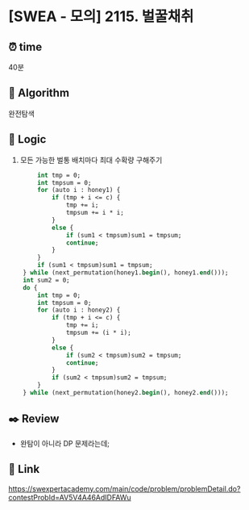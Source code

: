 # [SWEA - 모의] 2115. 벌꿀채취
 
## ⏰  **time**
40분

## :pushpin: **Algorithm**
완전탐색


## :round_pushpin: **Logic**
1. 모든 가능한 벌통 배치마다 최대 수확량 구해주기
``` do {
        int tmp = 0;
        int tmpsum = 0;
        for (auto i : honey1) {
            if (tmp + i <= c) {
                tmp += i;
                tmpsum += i * i;
            }
            else {
                if (sum1 < tmpsum)sum1 = tmpsum;
                continue;
            }
        }
        if (sum1 < tmpsum)sum1 = tmpsum;
    } while (next_permutation(honey1.begin(), honey1.end()));
    int sum2 = 0;
    do {
        int tmp = 0;
        int tmpsum = 0;
        for (auto i : honey2) {
            if (tmp + i <= c) {
                tmp += i;
                tmpsum += (i * i);
            }
            else {
                if (sum2 < tmpsum)sum2 = tmpsum;
                continue;
            }
            if (sum2 < tmpsum)sum2 = tmpsum;
        }
    } while (next_permutation(honey2.begin(), honey2.end()));
```

## :black_nib: **Review**
- 완탐이 아니라 DP 문제라는데;



## 📡 Link
https://swexpertacademy.com/main/code/problem/problemDetail.do?contestProbId=AV5V4A46AdIDFAWu
